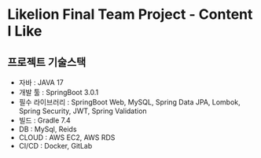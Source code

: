 # Likelion Final Team Project - Content I Like

## 프로젝트 기술스택

- 자바 : JAVA 17
- 개발 툴 : SpringBoot 3.0.1
- 필수 라이브러리 : SpringBoot Web, MySQL, Spring Data JPA, Lombok, Spring Security, JWT, Spring Validation
- 빌드 : Gradle 7.4
- DB : MySql, Reids
- CLOUD : AWS EC2, AWS RDS
- CI/CD : Docker, GitLab